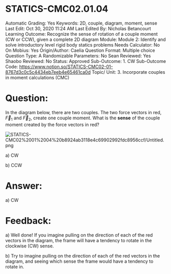 # STATICS-CMC02.01.04

Automatic Grading: Yes
Keywords: 2D, couple, diagram, moment, sense
Last Edit: Oct 30, 2020 11:24 AM
Last Edited By: Nicholas Betancourt
Learning Outcome: Recognize the sense of rotation of a couple moment (CW or CCW), given a complete 2D diagram
Module: Module 2: Identify and solve introductory level rigid body statics problems
Needs Calculator: No
On Mobius: Yes
Origin/Author: Caelia
Question Format: Multiple choice
Question Type: A
Randomizable Parameters: No
Sean Reviewed: Yes
Shaobo Reviewed: No
Status: Approved
Sub-Outcome: 1. CW
Sub-Outcome Code: https://www.notion.so/STATICS-CMC02-01-8767d3c0c5c4434eb7eeb4e65461ca0d
Topic/ Unit: 3. Incorporate couples in moment calculations (CMC)

# Question:

In the diagram below, there are two couples. The two force vectors in red, $\overrightarrow{F}_1$ and $\overrightarrow{F}_2$, create one couple moment. What is the **sense** of the couple moment created by the force vectors in red?

![STATICS-CMC02%2001%2004%20b8924ab3118e4c69902992fdc8956ccf/Untitled.png](STATICS-CMC02%2001%2004%20b8924ab3118e4c69902992fdc8956ccf/Untitled.png)

a) CW

b) CCW

# Answer:

a) CW

# Feedback:

a) Well done! If you imagine pulling on the direction of each of the red vectors in the diagram, the frame will have a tendency to rotate in the clockwise (CW) sense. 

b) Try to imagine pulling on the direction of each of the red vectors in the diagram, and seeing which sense the frame would have a tendency to rotate in.